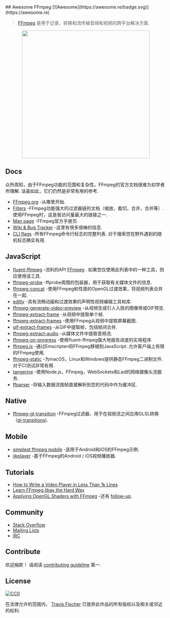 <div class="github-widget" data-repo="transitive-bullshit/awesome-ffmpeg"></div>
<script async src="https://pagead2.googlesyndication.com/pagead/js/adsbygoogle.js"></script><ins class="adsbygoogle" style="display:block" data-ad-client="ca-pub-6890694312814945" data-ad-slot="5473692530" data-ad-format="auto"  data-full-width-responsive="true"></ins><script>(adsbygoogle = window.adsbygoogle || []).push({});</script>
## Awesome FFmpeg [![Awesome](https://awesome.re/badge.svg)](https://awesome.re)

> [FFmpeg](http://ffmpeg.org) 是用于记录，转换和流传输音频和视频的跨平台解决方案.

<p align="center">
  <img width="400" src="https://cdn.rawgit.com/transitive-bullshit/awesome-ffmpeg/master/ffmpeg-logo.svg">
</p>





## Docs

 众所周知，由于FFmpeg功能的范围和复杂性，FFmpeg的官方文档很难为初学者所理解.  话虽如此，它们仍然是非常有用的参考.

- [FFmpeg.org](http://ffmpeg.org) -从哪里开始.
- [Filters](https://ffmpeg.org/ffmpeg-filters.html)  -FFmpeg功能强大的过滤器链的文档（缩放，裁切，合并，合并等）.  使用FFmpeg时，这是我访问量最大的链接之一.
- [Man page](https://man.cx/ffmpeg) -FFmpeg官方手册页.
- [Wiki & Bug Tracker](https://trac.ffmpeg.org) -这里有很多很棒的信息.
- [CLI flags](https://github.com/transitive-bullshit/ffmpeg-cli-flags/blob/master/readme.md)  -所有FFmpeg命令行标志的完整列表.  对于搜索您在野外遇到的随机标志确实有用.


## JavaScript

- [fluent-ffmpeg](https://github.com/fluent-ffmpeg/node-fluent-ffmpeg) -流利的API [FFmpeg](http://www.ffmpeg.org) .  如果您仅使用此列表中的一种工具，则应使用该工具.
- [ffmpeg-probe](https://github.com/transitive-bullshit/ffmpeg-probe) -ffprobe周围的包装器，用于获取有关媒体文件的信息.
- [ffmpeg-concat](https://github.com/transitive-bullshit/ffmpeg-concat) -使用FFmpeg和性感的OpenGL过渡效果，将视频列表合并在一起.
- [editly](https://github.com/mifi/editly) -具有流畅动画和过渡效果的声明性视频编辑工具和库.
- [ffmpeg-generate-video-preview](https://github.com/transitive-bullshit/ffmpeg-generate-video-preview) -从视频生成引人入胜的图像带或GIF预览.
- [ffmpeg-extract-frame](https://github.com/transitive-bullshit/ffmpeg-extract-frame) -从视频中提取单个帧.
- [ffmpeg-extract-frames](https://github.com/transitive-bullshit/ffmpeg-extract-frames) -使用FFmpeg从视频中提取屏幕截图.
- [gif-extract-frames](https://github.com/transitive-bullshit/gif-extract-frames) -从GIF中提取帧，包括帧间合并.
- [ffmpeg-extract-audio](https://github.com/transitive-bullshit/ffmpeg-extract-audio) -从媒体文件中提取音频流.
- [ffmpeg-on-progress](https://github.com/transitive-bullshit/ffmpeg-on-progress) -使用fluent-ffmpeg强大地报告进度的实用程序.
- [ffmpeg.js](https://github.com/Kagami/ffmpeg.js)  -通过Emscripten将FFmpeg移植到JavaScript.  允许客户端上有限的FFmpeg使用.
- [ffmpeg-static](https://github.com/eugeneware/ffmpeg-static)  -为macOS，Linux和Windows提供静态FFmpeg二进制文件.  对于CI测试非常有用.
- [tangerine](https://github.com/niftylettuce/tangerine) -使用Node.js，FFmpeg，WebSockets和Lad的网络摄像头流服务.
- [ffparser](https://github.com/NiKlimenko/FFParser) -将输入数据流按帧直接解析到您的代码中作为缓冲区.


## Native

- [ffmpeg-gl-transition](https://github.com/transitive-bullshit/ffmpeg-gl-transition) -FFmpeg过滤器，用于在视频流之间应用GLSL转换（[gl-transitions](https://gl-transitions.com/)).


## Mobile

- [simplest ffmpeg mobile](https://github.com/leixiaohua1020/simplest_ffmpeg_mobile) -适用于Android和iOS的FFmpeg示例.
- [ijkplayer](https://github.com/Bilibili/ijkplayer) -基于FFmpeg的Android / iOS视频播放器.


## Tutorials

- [How to Write a Video Player in Less Than 1k Lines](http://dranger.com/ffmpeg)
- [Learn FFmpeg libav the Hard Way](https://github.com/leandromoreira/ffmpeg-libav-tutorial)
- [Applying OpenGL Shaders with FFmpeg](https://nervous.io/ffmpeg/opengl/2017/01/31/ffmpeg-opengl) -还有 [follow-up](https://nervous.io/ffmpeg/opengl/2017/05/15/ffmpeg-pbo-yuv).


## Community

- [Stack Overflow](https://superuser.com/questions/tagged/ffmpeg)
- [Mailing Lists](https://www.ffmpeg.org/contact.html#MailingLists)
- [IRC](https://www.ffmpeg.org/contact.html#IRCChannels)


## Contribute

 欢迎捐款！  请阅读 [contributing guideline](https://github.com/transitive-bullshit/awesome-ffmpeg/blob/master/contributing.md) 第一.


## License

[![CC0](http://mirrors.creativecommons.org/presskit/buttons/88x31/svg/cc-zero.svg)](http://creativecommons.org/publicdomain/zero/1.0)

在法律允许的范围内， [Travis Fischer](https://github.com/transitive-bullshit) 已放弃此作品的所有版权以及相关或邻近的权利.
